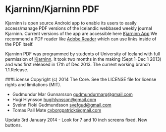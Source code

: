 Kjarninn/Kjarninn PDF
=====================
Kjarninn is open source Android app to enable its users to easily access/manage PDF versions of the 
Icelandic webbased weekly journal Kjarninn. 
Current versions of the app are accessible here [Kjarninn App](http://kjarninn.com)
We recommend a PDF reader like [Adobe Reader](https://play.google.com/store/apps/details?id=com.adobe.reader) which can use links inside of the PDF itself.

Kjarninn PDF was programmed by students of University of Iceland with full permission of [Kjarninn](http://kjarninn.is).
It took two months in the making (Sept 1-Dec 1 2013) and was first released in 17th of Dec 2013.
The current working branch 1.1.Release. 

###License
Copyright (c) 2014 The Core. See the LICENSE file for license rights and limitations (MIT).


- Gudmundur Mar Gunnarsson [gudmundurmarg@gmail.com](mailto:gudmundurmarg@gmail.com)
- Hugi Hlynsson [hugihlynsson@gmail.com](mailto:hugihlynsson@gmail.com)
- Sveinn Floki Gudmundsson [svefgud@gmail.com](mailto:svefgud@gmail.com)
- Tomas Pall Mate [cyborgpatrick@gmail.com](mailto:cyborgpatrick@gmail.com)


Update 3rd January 2014 - Look for 7 and 10 inch screens fixed. New buttons.
